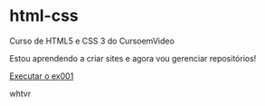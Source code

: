 # html-css
 Curso de HTML5 e CSS 3 do CursoemVideo

Estou aprendendo a criar sites e agora vou gerenciar repositórios!

<a href="https://victorxph.github.io/html-css/exercicios/ex001/index.html">Executar o ex001</a>

whtvr
